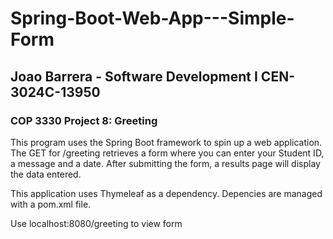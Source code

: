 # Spring-Boot-Web-App---Simple-Form
## Joao Barrera - Software Development I CEN-3024C-13950
### COP 3330 Project 8: Greeting

This program uses the Spring Boot framework to spin up a web application. The GET for /greeting retrieves a form where you can enter your Student ID, a message and a date. After submitting the form, a results page will display the data entered.

This application uses Thymeleaf as a dependency. Depencies are managed with a pom.xml file.

Use localhost:8080/greeting to view form
